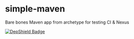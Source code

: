 # simple-maven
Bare bones Maven app from archetype for testing CI & Nexus

[![DepShield Badge](https://staging.depshield.sonatype.org/badges/collinpeters/depshield-testing-staging-8/depshield.svg)](https://sonatype.github.io/depshield-github-pages)
